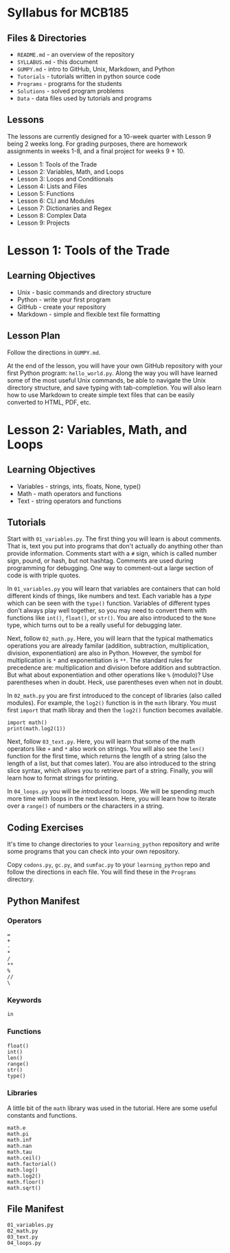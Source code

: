 Syllabus for MCB185
===================

## Files & Directories ##

+ `README.md` - an overview of the repository
+ `SYLLABUS.md` - this document
+ `GUMPY.md` - intro to GitHub, Unix, Markdown, and Python
+ `Tutorials` - tutorials written in python source code
+ `Programs` - programs for the students
+ `Solutions` - solved program problems
+ `Data` - data files used by tutorials and programs

## Lessons ##

The lessons are currently designed for a 10-week quarter with Lesson 9 being 2
weeks long. For grading purposes, there are homework assignments in weeks 1-8,
and a final project for weeks 9 + 10.

+ Lesson 1: Tools of the Trade
+ Lesson 2: Variables, Math, and Loops
+ Lesson 3: Loops and Conditionals
+ Lesson 4: Lists and Files
+ Lesson 5: Functions
+ Lesson 6: CLI and Modules
+ Lesson 7: Dictionaries and Regex
+ Lesson 8: Complex Data
+ Lesson 9: Projects

Lesson 1: Tools of the Trade
============================

## Learning Objectives ##

* Unix - basic commands and directory structure
* Python - write your first program
* GitHub - create your repository
* Markdown - simple and flexible text file formatting

## Lesson Plan ##

Follow the directions in `GUMPY.md`.

At the end of the lesson, you will have your own GitHub repository with your
first Python program: `hello_world.py`. Along the way you will have learned some
of the most useful Unix commands, be able to navigate the Unix directory
structure, and save typing with tab-completion. You will also learn how to use
Markdown to create simple text files that can be easily converted to HTML, PDF,
etc.

Lesson 2: Variables, Math, and Loops
====================================

## Learning Objectives ##

* Variables - strings, ints, floats, None, type()
* Math - math operators and functions
* Text - string operators and functions

## Tutorials ##

Start with `01_variables.py`. The first thing you will learn is about comments.
That is, text you put into programs that don't actually do anything other than
provide information. Comments start with a `#` sign, which is called number
sign, pound, or hash, but not hashtag. Comments are used during programming for
debugging. One way to comment-out a large section of code is with triple quotes.

In `01_variables.py` you will learn that variables are containers that can hold
different kinds of things, like numbers and text. Each variable has a *type*
which can be seen with the `type()` function. Variables of different types don't
always play well together, so you may need to convert them with functions like
`int()`, `float()`, or `str()`. You are also introduced to the `None` type,
which turns out to be a really useful for debugging later.

Next, follow `02_math.py`. Here, you will learn that the typical mathematics
operations you are already familar (addition, subtraction, multiplication,
division, exponentiation) are also in Python. However, the symbol for
multiplication is `*` and exponentiation is `**`. The standard rules for
precedence are: multiplication and division before addition and subtraction. But
what about exponentiation and other operations like `%` (modulo)? Use
parentheses when in doubt. Heck, use parentheses even when not in doubt.

In `02_math.py` you are first introduced to the concept of libraries (also
called modules). For example, the `log2()` function is in the `math` library.
You must first `import` that math libray and then the `log2()` function becomes
available.

	import math()
	print(math.log2(1))

Next, follow `03_text.py`. Here, you will learn that some of the math operators
like `+` and `*` also work on strings. You will also see the `len()` function
for the first time, which returns the length of a string (also the length of a
list, but that comes later). You are also introduced to the string slice syntax,
which allows you to retrieve part of a string. Finally, you will learn how to
format strings for printing.

In `04_loops.py` you will be _introduced_ to loops. We will be spending much
more time with loops in the next lesson. Here, you will learn how to iterate
over a `range()` of numbers or the characters in a string.

## Coding Exercises ##

It's time to change directories to your `learning_python` repository and write
some programs that you can check into your own repository.

Copy `codons.py`, `gc.py`, and `sumfac.py` to your `learning_python` repo and
follow the directions in each file. You will find these in the `Programs`
directory.

## Python Manifest ##

### Operators

	=
	+
	-
	*
	/
	**
	%
	//
	\
	
### Keywords

	in
	
### Functions

	float()
	int()
	len()
	range()
	str()
	type()
	
### Libraries

A little bit of the `math` library was used in the tutorial. Here are some
useful constants and functions.

	math.e
	math.pi
	math.inf
	math.nan
	math.tau
	math.ceil()
	math.factorial()
	math.log()
	math.log2()
	math.floor()
	math.sqrt()

## File Manifest ##

	01_variables.py
	02_math.py
	03_text.py
	04_loops.py

